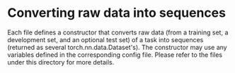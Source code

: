 # Converting raw data into sequences

Each file defines a constructor that converts raw data (from a training set, a development set, and an optional test set) of a task into sequences (returned as several torch.nn.data.Dataset's). The constructor may use any variables defined in the corresponding config file. Please refer to the files under this directory for more details.



